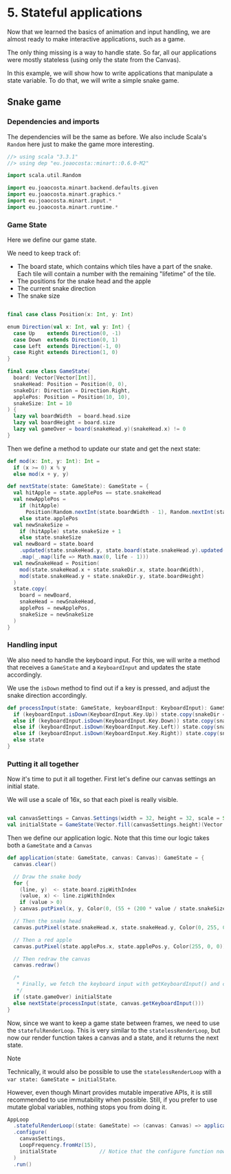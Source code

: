 # 5. Stateful applications

Now that we learned the basics of animation and input handling, we are almost ready to make interactive applications, such as a game.

The only thing missing is a way to handle state. So far, all our applications were mostly stateless (using only the state from the Canvas).

In this example, we will show how to write applications that manipulate a state variable. To do that, we will write a simple snake game.

## Snake game

### Dependencies and imports

The dependencies will be the same as before. We also include Scala's `Random` here just to make the game more interesting.

```scala
//> using scala "3.3.1"
//> using dep "eu.joaocosta::minart::0.6.0-M2"

import scala.util.Random

import eu.joaocosta.minart.backend.defaults.given
import eu.joaocosta.minart.graphics.*
import eu.joaocosta.minart.input.*
import eu.joaocosta.minart.runtime.*
```

### Game State

Here we define our game state.

We need to keep track of:
- The board state, which contains which tiles have a part of the snake. Each tile will contain a number with the remaining "lifetime" of the tile.
- The positions for the snake head and the apple
- The current snake direction
- The snake size

```scala

final case class Position(x: Int, y: Int)

enum Direction(val x: Int, val y: Int) {
  case Up    extends Direction(0, -1)
  case Down  extends Direction(0, 1)
  case Left  extends Direction(-1, 0)
  case Right extends Direction(1, 0)
}

final case class GameState(
  board: Vector[Vector[Int]],
  snakeHead: Position = Position(0, 0),
  snakeDir: Direction = Direction.Right,
  applePos: Position = Position(10, 10),
  snakeSize: Int = 10
) {
  lazy val boardWidth  = board.head.size
  lazy val boardHeight = board.size
  lazy val gameOver = board(snakeHead.y)(snakeHead.x) != 0
}
```

Then we define a method to update our state and get the next state:

```scala
def mod(x: Int, y: Int): Int =
  if (x >= 0) x % y
  else mod(x + y, y)

def nextState(state: GameState): GameState = {
  val hitApple = state.applePos == state.snakeHead
  val newApplePos =
    if (hitApple)
      Position(Random.nextInt(state.boardWidth - 1), Random.nextInt(state.boardHeight - 1))
    else state.applePos
  val newSnakeSize =
    if (hitApple) state.snakeSize + 1
    else state.snakeSize
  val newBoard = state.board
    .updated(state.snakeHead.y, state.board(state.snakeHead.y).updated(state.snakeHead.x, state.snakeSize))
    .map(_.map(life => Math.max(0, life - 1)))
  val newSnakeHead = Position(
    mod(state.snakeHead.x + state.snakeDir.x, state.boardWidth),
    mod(state.snakeHead.y + state.snakeDir.y, state.boardHeight)
  )
  state.copy(
    board = newBoard,
    snakeHead = newSnakeHead,
    applePos = newApplePos,
    snakeSize = newSnakeSize
  )
}
```

### Handling input

We also need to handle the keyboard input. For this, we will write a method that receives a `GameState` and a `KeyboardInput` and updates the state accordingly.

We use the `isDown` method to find out if a key is pressed, and adjust the snake direction accordingly.

```scala
def processInput(state: GameState, keyboardInput: KeyboardInput): GameState = {
  if (keyboardInput.isDown(KeyboardInput.Key.Up)) state.copy(snakeDir = Direction.Up)
  else if (keyboardInput.isDown(KeyboardInput.Key.Down)) state.copy(snakeDir = Direction.Down)
  else if (keyboardInput.isDown(KeyboardInput.Key.Left)) state.copy(snakeDir = Direction.Left)
  else if (keyboardInput.isDown(KeyboardInput.Key.Right)) state.copy(snakeDir = Direction.Right)
  else state
}
```

### Putting it all together

Now it's time to put it all together. First let's define our canvas settings an initial state.

We will use a scale of 16x, so that each pixel is really visible.

```scala

val canvasSettings = Canvas.Settings(width = 32, height = 32, scale = Some(16), clearColor = Color(0, 0, 0))
val initialState = GameState(Vector.fill(canvasSettings.height)(Vector.fill(canvasSettings.width)(0)))
```

Then we define our application logic. Note that this time our logic takes both a `GameState` and a `Canvas`

```scala
def application(state: GameState, canvas: Canvas): GameState = {
  canvas.clear()

  // Draw the snake body
  for {
    (line, y)  <- state.board.zipWithIndex
    (value, x) <- line.zipWithIndex
    if (value > 0)
  } canvas.putPixel(x, y, Color(0, (55 + (200 * value / state.snakeSize)), 0))

  // Then the snake head
  canvas.putPixel(state.snakeHead.x, state.snakeHead.y, Color(0, 255, 0))

  // Then a red apple
  canvas.putPixel(state.applePos.x, state.applePos.y, Color(255, 0, 0))

  // Then redraw the canvas
  canvas.redraw()

  /*
   * Finally, we fetch the keyboard input with getKeyboardInput() and compute the new state.
   */
  if (state.gameOver) initialState
  else nextState(processInput(state, canvas.getKeyboardInput()))
}
```

Now, since we want to keep a game state between frames, we need to use the `statefulRenderLoop`.
This is very similar to the `statelessRenderLoop`, but now our render function takes a canvas and a state, and it returns the next state.

> [!NOTE]
> Technically, it would also be possible to use the `statelessRenderLoop` with a `var state: GameState = initialState`.
>
> However, even though Minart provides mutable imperative APIs, it is still recommended to use immutability when possible.
> Still, if you prefer to use mutate global variables, nothing stops you from doing it.

```scala
AppLoop
  .statefulRenderLoop((state: GameState) => (canvas: Canvas) => application(state, canvas))
  .configure(
    canvasSettings,
    LoopFrequency.fromHz(15),
    initialState              // Notice that the configure function now needs an initialState
  )
  .run()
```
